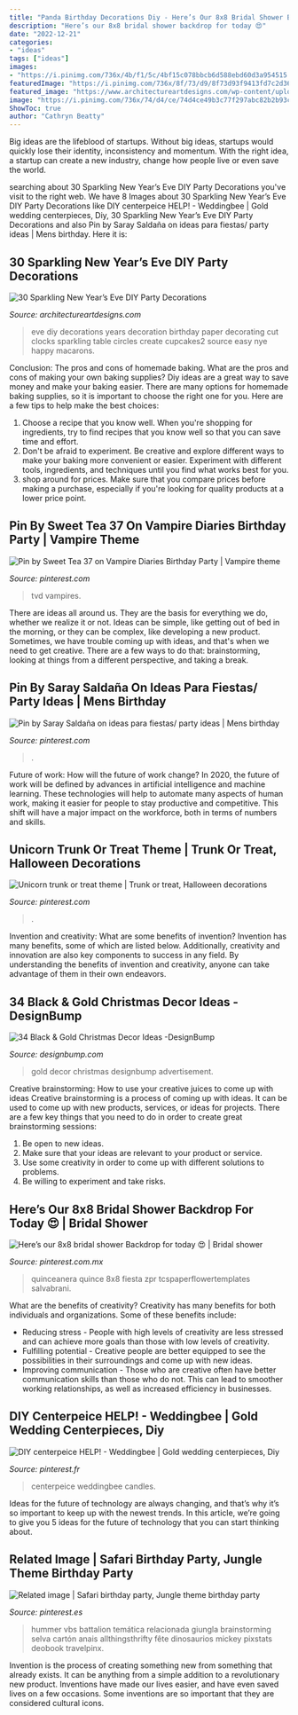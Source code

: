 ```yaml
---
title: "Panda Birthday Decorations Diy - Here’s Our 8x8 Bridal Shower Backdrop For Today 😍"
description: "Here’s our 8x8 bridal shower backdrop for today 😍"
date: "2022-12-21"
categories:
- "ideas"
tags: ["ideas"]
images:
- "https://i.pinimg.com/736x/4b/f1/5c/4bf15c078bbcb6d588ebd60d3a954515.jpg"
featuredImage: "https://i.pinimg.com/736x/8f/73/d9/8f73d93f9413fd7c2d367bea65cd87e6--dad-birthday--years-birthday-men.jpg"
featured_image: "https://www.architectureartdesigns.com/wp-content/uploads/2013/12/2016.jpg"
image: "https://i.pinimg.com/736x/74/d4/ce/74d4ce49b3c77f297abc82b2b93c256b.jpg"
ShowToc: true
author: "Cathryn Beatty"
---
```



Big ideas are the lifeblood of startups. Without big ideas, startups would quickly lose their identity, inconsistency and momentum. With the right idea, a startup can create a new industry, change how people live or even save the world.

	

		
searching about 30 Sparkling New Year’s Eve DIY Party Decorations you've visit to the right web. We have 8 Images about 30 Sparkling New Year’s Eve DIY Party Decorations like DIY centerpeice HELP! - Weddingbee | Gold wedding centerpieces, Diy, 30 Sparkling New Year’s Eve DIY Party Decorations and also Pin by Saray Saldaña on ideas para fiestas/ party ideas | Mens birthday. Here it is:
		
    
## 30 Sparkling New Year’s Eve DIY Party Decorations

<img loading=lazy src="https://www.architectureartdesigns.com/wp-content/uploads/2013/12/2016.jpg" onerror="this.onerror=null;this.src='https://tse2.mm.bing.net/th?id=OIP.PPIFczu3qIP7d8zKnEy1TwHaKg&amp;pid=15.1';" alt="30 Sparkling New Year’s Eve DIY Party Decorations">

_Source: architectureartdesigns.com_

>eve diy decorations years decoration birthday paper decorating cut clocks sparkling table circles create cupcakes2 source easy nye happy macarons. 

	

Conclusion: The pros and cons of homemade baking.
What are the pros and cons of making your own baking supplies? Diy ideas are a great way to save money and make your baking easier. There are many options for homemade baking supplies, so it is important to choose the right one for you. Here are a few tips to help make the best choices: 
1. Choose a recipe that you know well. When you're shopping for ingredients, try to find recipes that you know well so that you can save time and effort. 
2. Don't be afraid to experiment. Be creative and explore different ways to make your baking more convenient or easier. Experiment with different tools, ingredients, and techniques until you find what works best for you. 
3. shop around for prices. Make sure that you compare prices before making a purchase, especially if you're looking for quality products at a lower price point.

    
## Pin By Sweet Tea 37 On Vampire Diaries Birthday Party | Vampire Theme

<img loading=lazy src="https://i.pinimg.com/736x/c3/eb/cc/c3ebccf6bb2bf209764cf477d6e7b8e0.jpg" onerror="this.onerror=null;this.src='https://tse3.mm.bing.net/th?id=OIP.2wllPpR2c5Q58AdNQatFmAHaKT&amp;pid=15.1';" alt="Pin by Sweet Tea 37 on Vampire Diaries Birthday Party | Vampire theme">

_Source: pinterest.com_

>tvd vampires. 

	

There are ideas all around us. They are the basis for everything we do, whether we realize it or not. Ideas can be simple, like getting out of bed in the morning, or they can be complex, like developing a new product. Sometimes, we have trouble coming up with ideas, and that's when we need to get creative. There are a few ways to do that: brainstorming, looking at things from a different perspective, and taking a break.

    
## Pin By Saray Saldaña On Ideas Para Fiestas/ Party Ideas | Mens Birthday

<img loading=lazy src="https://i.pinimg.com/736x/8f/73/d9/8f73d93f9413fd7c2d367bea65cd87e6--dad-birthday--years-birthday-men.jpg" onerror="this.onerror=null;this.src='https://tse4.mm.bing.net/th?id=OIP.47aCys8ys5HshMmbkB14zwHaJ6&amp;pid=15.1';" alt="Pin by Saray Saldaña on ideas para fiestas/ party ideas | Mens birthday">

_Source: pinterest.com_

>. 

	

Future of work: How will the future of work change?
In 2020, the future of work will be defined by advances in artificial intelligence and machine learning. These technologies will help to automate many aspects of human work, making it easier for people to stay productive and competitive. This shift will have a major impact on the workforce, both in terms of numbers and skills.

    
## Unicorn Trunk Or Treat Theme | Trunk Or Treat, Halloween Decorations

<img loading=lazy src="https://i.pinimg.com/736x/74/d4/ce/74d4ce49b3c77f297abc82b2b93c256b.jpg" onerror="this.onerror=null;this.src='https://tse4.mm.bing.net/th?id=OIP.NqdDv2sIY_snlcbIJygSAwHaJ3&amp;pid=15.1';" alt="Unicorn trunk or treat theme | Trunk or treat, Halloween decorations">

_Source: pinterest.com_

>. 

	

Invention and creativity: What are some benefits of invention?
Invention has many benefits, some of which are listed below. Additionally, creativity and innovation are also key components to success in any field. By understanding the benefits of invention and creativity, anyone can take advantage of them in their own endeavors.

    
## 34 Black &amp; Gold Christmas Decor Ideas -DesignBump

<img loading=lazy src="https://designbump.com/wp-content/uploads/2015/12/Glittering-Black-And-Gold-Christmas-Decor-ideas-5.jpg" onerror="this.onerror=null;this.src='https://tse1.mm.bing.net/th?id=OIP._AB_uWRmnw__KttoXs4J_gHaLH&amp;pid=15.1';" alt="34 Black &amp; Gold Christmas Decor Ideas -DesignBump">

_Source: designbump.com_

>gold decor christmas designbump advertisement. 

	

Creative brainstorming: How to use your creative juices to come up with ideas
Creative brainstorming is a process of coming up with ideas. It can be used to come up with new products, services, or ideas for projects. There are a few key things that you need to do in order to create great brainstorming sessions:
1. Be open to new ideas.
2. Make sure that your ideas are relevant to your product or service.
3. Use some creativity in order to come up with different solutions to problems.
4. Be willing to experiment and take risks.

    
## Here’s Our 8x8 Bridal Shower Backdrop For Today 😍 | Bridal Shower

<img loading=lazy src="https://i.pinimg.com/736x/9f/84/1b/9f841b724b10f64f3956c99629a5ddca.jpg" onerror="this.onerror=null;this.src='https://tse2.mm.bing.net/th?id=OIP.ty8tt4ONLswSBRRSjA-kUQHaJ3&amp;pid=15.1';" alt="Here’s our 8x8 bridal shower Backdrop for today 😍 | Bridal shower">

_Source: pinterest.com.mx_

>quinceanera quince 8x8 fiesta zpr tcspaperflowertemplates salvabrani. 

	

What are the benefits of creativity?
Creativity has many benefits for both individuals and organizations. Some of these benefits include: 
- Reducing stress - People with high levels of creativity are less stressed and can achieve more goals than those with low levels of creativity. 
- Fulfilling potential - Creative people are better equipped to see the possibilities in their surroundings and come up with new ideas. 
- Improving communication - Those who are creative often have better communication skills than those who do not. This can lead to smoother working relationships, as well as increased efficiency in businesses.

    
## DIY Centerpeice HELP! - Weddingbee | Gold Wedding Centerpieces, Diy

<img loading=lazy src="https://i.pinimg.com/736x/f2/ff/7b/f2ff7b955ebace06cf1e6e74ed3e641b--british-wedding-centerpiece-ideas.jpg" onerror="this.onerror=null;this.src='https://tse4.mm.bing.net/th?id=OIP.fXSvbArjYcyKfNajR5tEXAHaNJ&amp;pid=15.1';" alt="DIY centerpeice HELP! - Weddingbee | Gold wedding centerpieces, Diy">

_Source: pinterest.fr_

>centerpeice weddingbee candles. 

	

Ideas for the future of technology are always changing, and that’s why it’s so important to keep up with the newest trends. In this article, we’re going to give you 5 ideas for the future of technology that you can start thinking about.

    
## Related Image | Safari Birthday Party, Jungle Theme Birthday Party

<img loading=lazy src="https://i.pinimg.com/736x/4b/f1/5c/4bf15c078bbcb6d588ebd60d3a954515.jpg" onerror="this.onerror=null;this.src='https://tse3.mm.bing.net/th?id=OIP.F7EHecaelyir-QoW6c9mCAAAAA&amp;pid=15.1';" alt="Related image | Safari birthday party, Jungle theme birthday party">

_Source: pinterest.es_

>hummer vbs battalion temática relacionada giungla brainstorming selva cartón anais allthingsthrifty fête dinosaurios mickey pixstats deobook travelpinx. 

	

Invention is the process of creating something new from something that already exists. It can be anything from a simple addition to a revolutionary new product. Inventions have made our lives easier, and have even saved lives on a few occasions. Some inventions are so important that they are considered cultural icons.

